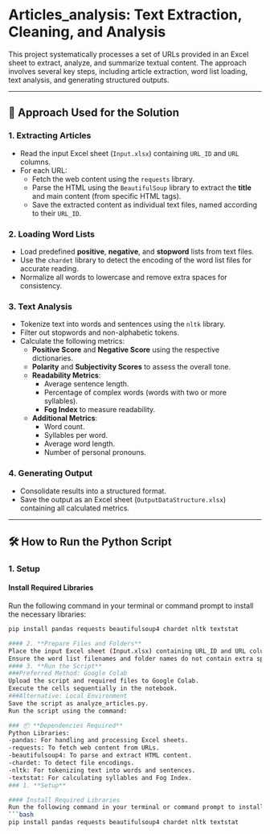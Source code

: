 # Articles_analysis: Text Extraction, Cleaning, and Analysis  

This project systematically processes a set of URLs provided in an Excel sheet to extract, analyze, and summarize textual content. The approach involves several key steps, including article extraction, word list loading, text analysis, and generating structured outputs.

---

## 🚀 **Approach Used for the Solution**  

### 1. **Extracting Articles**  
- Read the input Excel sheet (`Input.xlsx`) containing `URL_ID` and `URL` columns.  
- For each URL:  
  - Fetch the web content using the `requests` library.  
  - Parse the HTML using the `BeautifulSoup` library to extract the **title** and main content (from specific HTML tags).  
  - Save the extracted content as individual text files, named according to their `URL_ID`.  

### 2. **Loading Word Lists**  
- Load predefined **positive**, **negative**, and **stopword** lists from text files.  
- Use the `chardet` library to detect the encoding of the word list files for accurate reading.  
- Normalize all words to lowercase and remove extra spaces for consistency.  

### 3. **Text Analysis**  
- Tokenize text into words and sentences using the `nltk` library.  
- Filter out stopwords and non-alphabetic tokens.  
- Calculate the following metrics:  
  - **Positive Score** and **Negative Score** using the respective dictionaries.  
  - **Polarity** and **Subjectivity Scores** to assess the overall tone.  
  - **Readability Metrics**:  
    - Average sentence length.  
    - Percentage of complex words (words with two or more syllables).  
    - **Fog Index** to measure readability.  
  - **Additional Metrics**:  
    - Word count.  
    - Syllables per word.  
    - Average word length.  
    - Number of personal pronouns.  

### 4. **Generating Output**  
- Consolidate results into a structured format.  
- Save the output as an Excel sheet (`OutputDataStructure.xlsx`) containing all calculated metrics.  

---

## 🛠️ **How to Run the Python Script**  

### 1. **Setup**  

#### Install Required Libraries  
Run the following command in your terminal or command prompt to install the necessary libraries:  
```bash
pip install pandas requests beautifulsoup4 chardet nltk textstat

#### 2. **Prepare Files and Folders**
Place the input Excel sheet (Input.xlsx) containing URL_ID and URL columns in the working directory.
Ensure the word list filenames and folder names do not contain extra spaces.
#### 3. **Run the Script**
###Preferred Method: Google Colab
Upload the script and required files to Google Colab.
Execute the cells sequentially in the notebook.
###Alternative: Local Environment
Save the script as analyze_articles.py.
Run the script using the command:

### 📦 **Dependencies Required**
Python Libraries:
-pandas: For handling and processing Excel sheets.
-requests: To fetch web content from URLs.
-beautifulsoup4: To parse and extract HTML content.
-chardet: To detect file encodings.
-nltk: For tokenizing text into words and sentences.
-textstat: For calculating syllables and Fog Index.
### 1. **Setup**  

#### Install Required Libraries  
Run the following command in your terminal or command prompt to install the necessary libraries:  
```bash
pip install pandas requests beautifulsoup4 chardet nltk textstat
